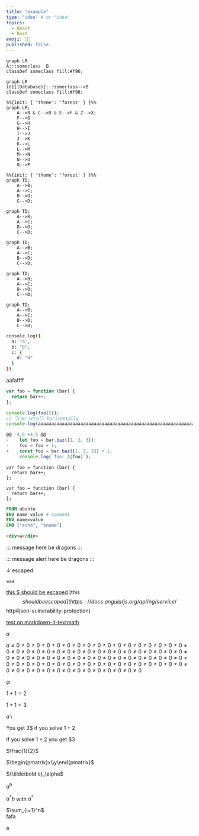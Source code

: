 ```yaml
---
title: "example"
type: "idea" # or "idea"
topics: 
  - React
  - Rust
emoji: 👩‍💻
published: false
---
```

```mermaid
graph LR
A:::someclass  B
classDef someclass fill:#f96;

```
```mermaid
graph LR
id1[(Database)]:::someclass-->B
classDef someclass fill:#f96;

```


```mermaid
%%{init: { 'theme': 'forest' } }%%
graph LR;
    A-->B & C-->D & E-->F & Z-->X;
    F-->G
    G-->H
    H-->I
    I-->J
    J-->K
    K-->L
    L-->M
    M-->N
    N-->O
    O-->P
```

```mermaid
%%{init: { 'theme': 'forest' } }%%
graph TD;
    A-->B;
    A-->C;
    B-->D;
    C-->D;
```

```mermaid
graph TD;
    A-->B;
    A-->C;
    B-->D;
    C-->D;
```

```mermaid
graph TD;
    A-->B;
    A-->C;
    B-->D;
    C-->D;
```

```mermaid
graph TD;
    A-->B;
    A-->C;
    B-->D;
    C-->D;
```

```mermaid
graph TD;
    A-->B;
    A-->C;
    B-->D;
    C-->D;
```


```bash
console.log({
  a: "a",
  b: "b",
  c: {
    d: "d"
  }
})
```


aafaffff


``` js:fooBar.js
var foo = function (bar) {
  return bar++;
};

console.log(foo(5));
// 👇can scroll horizontally
console.log(aaaaaaaaaaaaaaaaaaaaaaaaaaaaaaaaaaaaaaaaaaaaaaaaaaaaaaaaaaaaaaaaaaaaaaaaaaaaaaaaaaaaaaaaaaaaaaaaaaaaaaaaaaaaaaaaaaaaaaaaaaaaaaaaaaaaaaaaaaaaaaaaaaaaaaaaaaaaaaaaaaaaaaaaaaaaaaaaaaaaaaaaaaaaa);
```

```js diff :fooBar.js
@@ -4,6 +4,5 @@
-    let foo = bar.baz([1, 2, 3]);
-    foo = foo + 1;
+    const foo = bar.baz([1, 2, 3]) + 1;
     console.log(`foo: ${foo}`);
```

``` js:example
var foo = function (bar) {
  return bar++;
};
```

``` html:<should escape>
var foo = function (bar) {
  return bar++;
};
```

```Dockerfile
FROM ubuntu
ENV name value # comment
ENV name=value
CMD ["echo", "$name"]
```

```html
<div>a</div>
```


::: message
here be dragons
:::


::: message alert
here be dragons
:::


↓ escaped


```"><img/onerror="alert(location)"src=.>
aaa
```



[this $ should be escaped](https://docs.angularjs.org/api/ng/service/$http#json-vulnerability-protection)
[this $$ should be escaped](https://docs.angularjs.org/api/ng/service/$$http#json-vulnerability-protection)

[test on markdown-it-textmath](https://goessner.github.io/markdown-it-texmath/index.html)

$a$	

$a\ne0\ne0\ne0\ne0\ne0\ne0\ne0\ne0\ne0\ne0\ne0\ne0\ne0\ne0\ne0\ne0\ne0\ne0\ne0\ne0\ne0\ne0\ne0\ne0\ne0\ne0\ne0\ne0\ne0\ne0\ne0\ne0\ne0\ne0\ne0\ne0\ne0\ne0\ne0\ne0\ne0\ne0\ne0\ne0\ne0\ne0\ne0\ne0\ne0\ne0\ne0\ne0\ne0\ne0\ne0\ne0\ne0\ne0\ne0\ne0\ne0\ne0\ne0\ne0\ne0\ne0\ne0\ne0\ne0\ne0\ne0\ne0\ne0\ne0\ne0\ne0\ne0\ne0\ne0\ne0\ne0\ne0\ne0\ne0\ne0$

$\varphi$

$1+1=2$	

$1+1<3$	

$a \backslash$	

You get 3$ if you solve $1+2$	

If you solve $1+2$ you get $3	

$\frac{1}{2}$	

$\begin{pmatrix}x\\y\end{pmatrix}$	

${\tilde\bold e}_\alpha$	

$a^{b}$	

$a^*b$ with $a^*$	

$\sum_{i=1}^n$	
fafa

a
